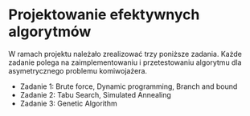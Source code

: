# Projektowanie efektywnych algorytmów
W ramach projektu należało zrealizować trzy poniższe zadania. Każde zadanie polega na
zaimplementowaniu i przetestowaniu algorytmu dla asymetrycznego problemu komiwojażera.

- Zadanie 1: Brute force, Dynamic programming, Branch and bound
- Zadanie 2: Tabu Search, Simulated Annealing
- Zadanie 3: Genetic Algorithm
